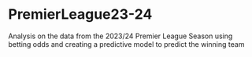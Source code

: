# PremierLeague23-24
Analysis on the data from the 2023/24 Premier League Season using betting odds and creating a predictive model to predict the winning team
